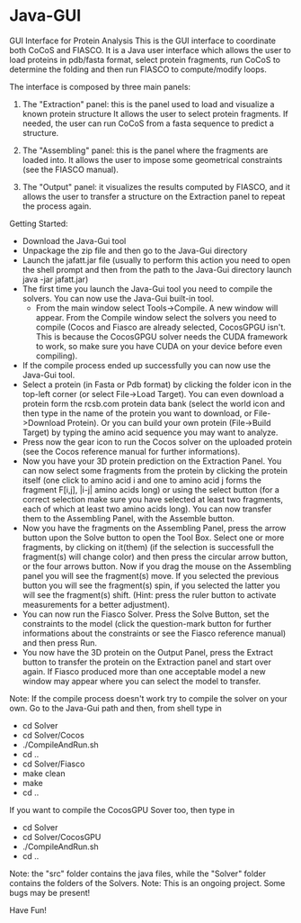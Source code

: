 Java-GUI
========

GUI Interface for Protein Analysis 
This is the GUI interface to coordinate both CoCoS and FIASCO.
It is a Java user interface which allows the user to load proteins in pdb/fasta format, select protein fragments, run CoCoS to determine the folding and then run FIASCO to compute/modify loops.

The interface is composed by three main panels:

1) The "Extraction" panel: this is the panel used to load and visualize a known protein structure It allows the user to select protein fragments. If needed, the user can run CoCoS from a fasta sequence to predict a structure.

2) The "Assembling" panel: this is the panel where the fragments are loaded into. It allows the user to impose some geometrical constraints (see the FIASCO manual).

3) The "Output" panel: it visualizes the results computed by FIASCO, and it allows the user to transfer a structure on the Extraction panel to repeat the process again.

Getting Started:
- Download the Java-Gui tool
- Unpackage the zip file and then go to the Java-Gui directory
- Launch the jafatt.jar file (usually to perform this action you need to open the shell prompt and then from the path to the Java-Gui directory launch java -jar jafatt.jar)
- The first time you launch the Java-Gui tool you need to compile the solvers. You can now use the Java-Gui built-in tool.
  - From the main window select Tools->Compile. A new window will appear. From the Compile window select the solvers you need to compile (Cocos and Fiasco are already selected, CocosGPGU
    isn't. This is because the CocosGPGU solver needs the CUDA framework to work, so make sure you have CUDA on your device before even compiling).
- If the compile process ended up successfully you can now use the Java-Gui tool.
- Select a protein (in Fasta or Pdb format) by clicking the folder icon in the top-left corner (or select File->Load Target). You can even download a protein form the rcsb.com protein data bank (select
  the world icon and then type in the name of the protein you want to download, or File->Download Protein). Or you can build your own protein (File->Build Target) by typing the amino acid sequence you may
  want to analyze.
- Press now the gear icon to run the Cocos solver on the uploaded protein (see the Cocos reference manual for further informations).
- Now you have your 3D protein prediction on the Extraction Panel. You can now select some fragments from the protein by clicking the protein itself (one click to amino acid i and one to amino acid j forms the fragment F[i,j], |i-j| amino acids long) or using the select button (for a correct selection make sure you have selected at least two fragments, each of which at least two amino acids long). You can now transfer them to the Assembling Panel, with the Assemble button.
- Now you have the fragments on the Assembling Panel, press the arrow button upon the Solve button to open the Tool Box. Select one or more fragments, by clicking on it(them) (if the selection is successfull the fragment(s) will change color) and then press the circular arrow button, or the four arrows button. Now if you drag the mouse on the Assembling panel you will see the fragment(s) move. If you selected the previous button you will see the fragment(s) spin, if you selected the latter you will see the fragment(s) shift. (Hint: press the ruler button to activate measurements for a better adjustment).
- You can now run the Fiasco Solver. Press the Solve Button, set the constraints to the model (click the question-mark button for further informations about the constraints or see the Fiasco reference manual) and then press Run.
- You now have the 3D protein on the Output Panel, press the Extract button to transfer the protein on the Extraction panel and start over again. If Fiasco produced more than one acceptable model a new window may appear where you can select the model to transfer.

Note: If the compile process doesn't work try to compile the solver on your own. Go to the Java-Gui path and then, from shell type in
- cd Solver
- cd Solver/Cocos
- ./CompileAndRun.sh
- cd ..
- cd Solver/Fiasco
- make clean
- make
- cd ..

If you want to compile the CocosGPU Sover too, then type in 

- cd Solver
- cd Solver/CocosGPU
- ./CompileAndRun.sh
- cd ..

Note: the "src" folder contains the java files, while the "Solver" folder contains the folders of the Solvers.
Note: This is an ongoing project. Some bugs may be present!

Have Fun!

